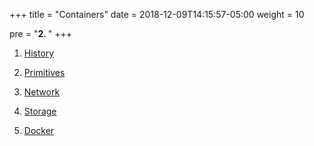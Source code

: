 +++
title = "Containers"
date = 2018-12-09T14:15:57-05:00
weight = 10

pre = "<b>2. </b>"
+++


1. [History](/containers/history/)

2. [Primitives](/containers/primitives/)

3. [Network](/containers/network/)

4. [Storage](/containers/storage/)

5. [Docker](/containers/docker/)


